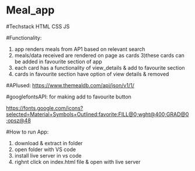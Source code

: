 # Meal_app

#Techstack HTML CSS JS

#Functionality:
1) app renders meals from AP1 based on relevant search 
2) meals/data received are rendered on page as cards
3)these cards can be added in favourite section of app
4) each card has a functionality of view_details & add to favourite section
4) cards in favourite section have option of view details & removed


#APIused: https://www.themealdb.com/api/json/v1/1/

#googlefontsAPI: for making add to favourite button

  https://fonts.google.com/icons?selected=Material+Symbols+Outlined:favorite:FILL@0;wght@400;GRAD@0;opsz@48
  
  <link rel="stylesheet" href="https://fonts.googleapis.com/css2?family=Material+Symbols+Sharp:opsz,wght,FILL,GRAD@20..48,100..700,0..1,-50..200" />
  <link rel="stylesheet" href="https://fonts.googleapis.com/css2?family=Material+Symbols+Outlined:opsz,wght,FILL,GRAD@20..48,100..700,0..1,-50..200" />
  
 #How to run App:
 1) download & extract in folder
 2) open folder with VS code
 3) install live server in vs code
 4) righnt click on index.html file & open with live server
